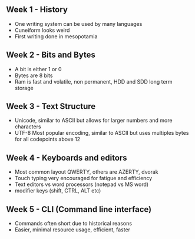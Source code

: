 ## Week 1 - History
- One writing system can be used by many languages
- Cuneiform looks weird
- First writing done in mesopotamia 
## Week 2 - Bits and Bytes
- A bit is either 1 or 0
- Bytes are 8 bits
- Ram is fast and volatile, non permanent, HDD and SDD long term storage
## Week 3 - Text Structure
- Unicode, similar to ASCII but allows for larger numbers and more characters
- UTF-8 Most popular encoding, similar to ASCII but uses multiples bytes for all codepoints above 12
## Week 4 - Keyboards and editors
- Most common layout QWERTY, others are AZERTY, dvorak
- Touch typing very encouraged for fatigue and efficiency
- Text editors vs word processors (notepad vs MS word)
- modifier keys (shift, CTRL, ALT etc)
## Week 5 - CLI (Command line interface)
- Commands often short due to historical reasons
- Easier, minimal resource usage, efficient, faster
